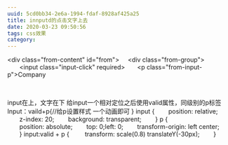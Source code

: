 ```yaml
---
uuid: 5cd0bb34-2e6a-1994-fdaf-8928af425a25
title: innputd的点击文字上去
date: 2020-03-23 09:50:56
tags: css效果
category:
---
```

<div class="from-content" id="from">
    <div class="from-group">
       <input class="input-click" required>
      <p class="from-input-p">Company</p>
    </div>
 </div>

input在上，文字在下
给input一个相对定位之后使用valid属性，同级别的p标签
Input：vaild+p{//给p设置样式
一个动画即可
}
input {
       position: relative;
       z-index: 20;
       background: transparent;
       }
p {
       position: absolute;
       top: 0;left: 0;
       transform-origin: left center;
       }
input:valid + p {
        transform: scale(0.8) translateY(-30px);
       }
